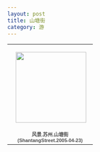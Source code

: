 ```yaml
---
layout: post
title: 山塘街
category: 游
---
```

<table style="width:194px;"><tr><td align="center" style="height:194px;background:url(https://picasaweb.google.com/s/c/transparent_album_background.gif) no-repeat left"><a href="https://picasaweb.google.com/100176428078475760122/ShantangStreet20050423?authuser=0&feat=embedwebsite"><img src="https://lh6.googleusercontent.com/-TqbegmcI4rE/TWAEHYXJ_KE/AAAAAAAABbs/17W6D7sbIDM/s160-c/ShantangStreet20050423.jpg" width="160" height="160" style="margin:1px 0 0 4px;"></a></td></tr><tr><td style="text-align:center;font-family:arial,sans-serif;font-size:11px"><a href="https://picasaweb.google.com/100176428078475760122/ShantangStreet20050423?authuser=0&feat=embedwebsite" style="color:#4D4D4D;font-weight:bold;text-decoration:none;">风景.苏州.山塘街(ShantangStreet.2005-04-23)</a></td></tr></table>